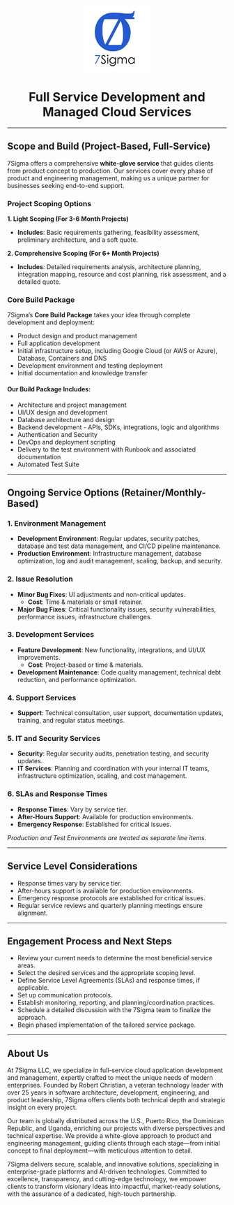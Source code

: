 <div align="center" style="mb-1">
    <img src="./logo.png" alt="Logo" width="150px"/>
    <h1>Full Service Development and Managed Cloud Services</h1>
</div>

---
## Scope and Build (Project-Based, Full-Service)

7Sigma offers a comprehensive **white-glove service** that guides clients from product concept to production. Our services cover every phase of product and engineering management, making us a unique partner for businesses seeking end-to-end support. 

### Project Scoping Options

**1. Light Scoping (For 3-6 Month Projects)**
- **Includes**: Basic requirements gathering, feasibility assessment, preliminary architecture, and a soft quote.

**2. Comprehensive Scoping (For 6+ Month Projects)**
- **Includes**: Detailed requirements analysis, architecture planning, integration mapping, resource and cost planning, risk assessment, and a detailed quote.

### Core Build Package

7Sigma’s **Core Build Package** takes your idea through complete development and deployment:
- Product design and product management
- Full application development
- Initial infrastructure setup, including Google Cloud (or AWS or Azure), Database, Containers and DNS
- Development environment and testing deployment
- Initial documentation and knowledge transfer

#### Our Build Package Includes:
- Architecture and project management
- UI/UX design and development
- Database architecture and design
- Backend development - APIs, SDKs, integrations, logic and algorithms
- Authentication and Security
- DevOps and deployment scripting
- Delivery to the test environment with Runbook and associated documentation
- Automated Test Suite

---

## Ongoing Service Options (Retainer/Monthly-Based)

### 1. Environment Management
- **Development Environment**: Regular updates, security patches, database and test data management, and CI/CD pipeline maintenance.
- **Production Environment**: Infrastructure management, database optimization, log and audit management, scaling, backup, and security.

### 2. Issue Resolution
- **Minor Bug Fixes**: UI adjustments and non-critical updates.
  - **Cost**: Time & materials or small retainer.
- **Major Bug Fixes**: Critical functionality issues, security vulnerabilities, performance issues, infrastructure challenges.

### 3. Development Services
- **Feature Development**: New functionality, integrations, and UI/UX improvements.
  - **Cost**: Project-based or time & materials.
- **Development Maintenance**: Code quality management, technical debt reduction, and performance optimization.

### 4. Support Services
- **Support**: Technical consultation, user support, documentation updates, training, and regular status meetings.

### 5. IT and Security Services
- **Security**: Regular security audits, penetration testing, and security updates.
- **IT Services**: Planning and coordination with your internal IT teams, infrastructure optimization, scaling, and cost management.

### 6. SLAs and Response Times
- **Response Times**: Vary by service tier.
- **After-Hours Support**: Available for production environments.
- **Emergency Response**: Established for critical issues.

*Production and Test Environments are treated as separate line items.*

---

## Service Level Considerations
- Response times vary by service tier.
- After-hours support is available for production environments.
- Emergency response protocols are established for critical issues.
- Regular service reviews and quarterly planning meetings ensure alignment.

---

## Engagement Process and Next Steps
- Review your current needs to determine the most beneficial service areas.
- Select the desired services and the appropriate scoping level.
- Define Service Level Agreements (SLAs) and response times, if applicable.
- Set up communication protocols.
- Establish monitoring, reporting, and planning/coordination practices.
- Schedule a detailed discussion with the 7Sigma team to finalize the approach.
- Begin phased implementation of the tailored service package.

---

## About Us

At 7Sigma LLC, we specialize in full-service cloud application development and management, expertly crafted to meet the unique needs of modern enterprises. Founded by Robert Christian, a veteran technology leader with over 25 years in software architecture, development, engineering, and product leadership, 7Sigma offers clients both technical depth and strategic insight on every project.

Our team is globally distributed across the U.S., Puerto Rico, the Dominican Republic, and Uganda, enriching our projects with diverse perspectives and technical expertise. We provide a white-glove approach to product and engineering management, guiding clients through each stage—from initial concept to final deployment—with meticulous attention to detail.

7Sigma delivers secure, scalable, and innovative solutions, specializing in enterprise-grade platforms and AI-driven technologies. Committed to excellence, transparency, and cutting-edge technology, we empower clients to transform visionary ideas into impactful, market-ready solutions, with the assurance of a dedicated, high-touch partnership.
